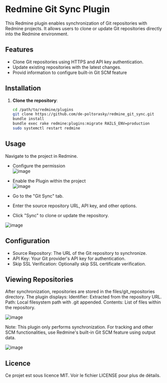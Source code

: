 # Redmine Git Sync Plugin

This Redmine plugin enables synchronization of Git repositories with Redmine projects. It allows users to clone or update Git repositories directly into the Redmine environment.

## Features

- Clone Git repositories using HTTPS and API key authentication.
- Update existing repositories with the latest changes.
- Provid information to configure built-in Git SCM feature 

## Installation

1. **Clone the repository**:
   ```sh
   cd /path/to/redmine/plugins
   git clone https://github.com/de-poltorasky/redmine_git_sync.git
   bundle install
   bundle exec rake redmine:plugins:migrate RAILS_ENV=production
   sudo systemctl restart redmine

## Usage
Navigate to the project in Redmine.
- Configure the permission </br>
 ![image](https://github.com/user-attachments/assets/d1e16edf-f167-4cd3-8acb-59da700bceb5)
- Enable the Plugin within the project </br>
 ![image](https://github.com/user-attachments/assets/5ceef2f8-90b6-495f-9471-c395c3580208)

- Go to the "Git Sync" tab.
- Enter the source repository URL, API key, and other options.
- Click "Sync" to clone or update the repository.

![image](https://github.com/user-attachments/assets/65ffd1c8-2542-4ed1-9b7f-53953e5b0832)


## Configuration
- Source Repository: The URL of the Git repository to synchronize.
- API Key: Your Git provider's API key for authentication.
- Skip SSL Verification: Optionally skip SSL certificate verification.

## Viewing Repositories
After synchronization, repositories are stored in the files/git_repositories directory. The plugin displays:
Identifier: Extracted from the repository URL.
Path: Local filesystem path with .git appended.
Contents: List of files within the repository.

![image](https://github.com/user-attachments/assets/8a53e21e-2883-44d4-ac81-b1e9f05fb541)

Note: This plugin only performs synchronization. For tracking and other SCM functionalities, use Redmine's built-in Git SCM feature using output data.

![image](https://github.com/user-attachments/assets/5e23c90c-cd55-4a28-83a0-9061222225a2)


## Licence
Ce projet est sous licence MIT. Voir le fichier LICENSE pour plus de détails.

